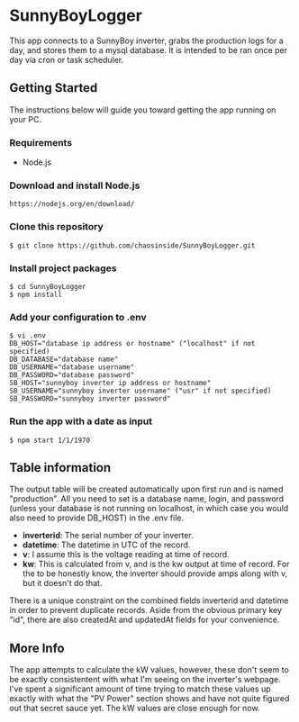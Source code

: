 # SunnyBoyLogger
This app connects to a SunnyBoy inverter, grabs the production logs for a day, and stores them to a mysql database. It is intended to be ran once per day via cron or task scheduler.

## Getting Started
The instructions below will guide you toward getting the app running on your PC.

### Requirements
*  Node.js

### Download and install Node.js
    https://nodejs.org/en/download/

### Clone this repository
    $ git clone https://github.com/chaosinside/SunnyBoyLogger.git

### Install project packages
    $ cd SunnyBoyLogger
    $ npm install
    
### Add your configuration to .env
    $ vi .env
    DB_HOST="database ip address or hostname" ("localhost" if not specified)
    DB_DATABASE="database name"
    DB_USERNAME="database username"
    DB_PASSWORD="database password"
    SB_HOST="sunnyboy inverter ip address or hostname"
    SB_USERNAME="sunnyboy inverter username" ("usr" if not specified)
    SB_PASSWORD="sunnyboy inverter password"

### Run the app with a date as input
    $ npm start 1/1/1970

## Table information
The output table will be created automatically upon first run and is named "production". All you need to set is a database name, login, and password (unless your database is not running on localhost, in which case you would also need to provide DB_HOST) in the .env file.

* **inverterid**: The serial number of your inverter.
* **datetime**: The datetime in UTC of the record.
* **v**: I assume this is the voltage reading at time of record.
* **kw**: This is calculated from v, and is the kw output at time of record. For the to be honestly know, the inverter should provide amps along with v, but it doesn't do that.

There is a unique constraint on the combined fields inverterid and datetime in order to prevent duplicate records. Aside from the obvious primary key "id", there are also createdAt and updatedAt fields for your convenience.

## More Info
The app attempts to calculate the kW values, however, these don't seem to be exactly consistentent with what I'm seeing on the inverter's webpage. I've spent a significant amount of time trying to match these values up exactly with what the "PV Power" section shows and have not quite figured out that secret sauce yet. The kW values are close enough for now.
